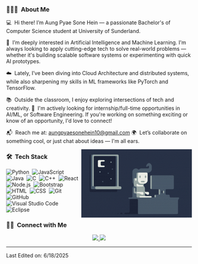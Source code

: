 ### 👨🏻‍💻 &nbsp;About Me

💻 &nbsp;Hi there! I’m Aung Pyae Sone Hein — a passionate Bachelor's of Computer Science student at University of Sunderland.

🧠 &nbsp;I’m deeply interested in Artificial Intelligence and Machine Learning. I'm always looking to apply cutting-edge tech to solve real-world problems — whether it's building scalable software systems or experimenting with quick AI prototypes.

☁️ &nbsp;Lately, I’ve been diving into Cloud Architecture and distributed systems, while also sharpening my skills in ML frameworks like PyTorch and TensorFlow.

📚 &nbsp;Outside the classroom, I enjoy exploring intersections of tech and creativity. 
🤝 &nbsp;I'm actively looking for internship/full-time opportunities in AI/ML, or Software Engineering. If you're working on something exciting or know of an opportunity, I'd love to connect!

📬 &nbsp;Reach me at: aungpyaesonehein10@gmail.com 
🌍 &nbsp;Let’s collaborate on something cool, or just chat about ideas — I'm all ears.


<img alt="Night Coding" src="https://raw.githubusercontent.com/AVS1508/AVS1508/master/assets/Night-Coding.gif" align="right"/>

### 🛠 &nbsp;Tech Stack

![Python](https://img.shields.io/badge/-Python-05122A?style=flat&logo=python)&nbsp;
![JavaScript](https://img.shields.io/badge/-JavaScript-05122A?style=flat&logo=javascript)&nbsp;
![Java](https://img.shields.io/badge/-Java-05122A?style=flat&logo=Java&logoColor=FFA518)&nbsp;
![C](https://img.shields.io/badge/-C-05122A?style=flat&logo=C&logoColor=A8B9CC)&nbsp;
![C++](https://img.shields.io/badge/-C++-05122A?style=flat&logo=C%2B%2B&logoColor=00599C)&nbsp;
![React](https://img.shields.io/badge/-React-05122A?style=flat&logo=react)&nbsp;
![Node.js](https://img.shields.io/badge/-Node.js-05122A?style=flat&logo=node.js)&nbsp;
![Bootstrap](https://img.shields.io/badge/-Bootstrap-05122A?style=flat&logo=bootstrap&logoColor=563D7C)\
![HTML](https://img.shields.io/badge/-HTML-05122A?style=flat&logo=HTML5)&nbsp;
![CSS](https://img.shields.io/badge/-CSS-05122A?style=flat&logo=CSS3&logoColor=1572B6)&nbsp;
![Git](https://img.shields.io/badge/-Git-05122A?style=flat&logo=git)&nbsp;
![GitHub](https://img.shields.io/badge/-GitHub-05122A?style=flat&logo=github)&nbsp;
![Visual Studio Code](https://img.shields.io/badge/-Visual%20Studio%20Code-05122A?style=flat&logo=visual-studio-code&logoColor=007ACC)&nbsp;
![Eclipse](https://img.shields.io/badge/-Eclipse-05122A?style=flat&logo=eclipse-ide&logoColor=2C2255)




### 🤝🏻 &nbsp;Connect with Me

<p align="center">
  <a href="https://www.linkedin.com/in/aung-pyae-sone-hein-b72983256">
    <img src="https://img.shields.io/badge/-Aung%20Pyae%20Sone%20Hein-0077B5?style=flat&logo=Linkedin&logoColor=white"/>
  </a>
  <a href="mailto:aungpyaesonehein10@gmail.com">
    <img src="https://img.shields.io/badge/-aungpyaesonehein10@gmail.com-D14836?style=flat&logo=Gmail&logoColor=white"/>
  </a>
  <!-- Optional social links: you can remove these if you don’t use them -->
  
</p>


-----


Last Edited on: 6/18/2025
